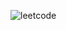 ![leetcode](https://github.com/Manoharyadav7080/Daily_problems_Question_on_leetcode/assets/113102874/e4620706-3a79-4481-8bc8-f3c7fc847e9a)
